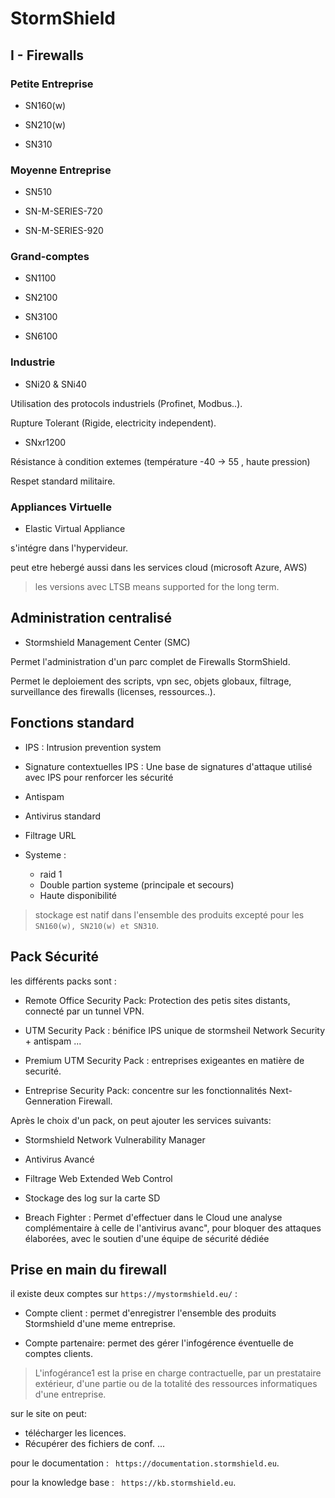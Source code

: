 # StormShield

## I - Firewalls

### Petite Entreprise

- SN160(w)

- SN210(w)

- SN310

### Moyenne Entreprise

- SN510

- SN-M-SERIES-720

- SN-M-SERIES-920

### Grand-comptes

- SN1100

- SN2100

- SN3100

- SN6100

### Industrie

- SNi20 & SNi40

Utilisation des protocols industriels (Profinet, Modbus..).

Rupture Tolerant (Rigide, electricity independent).

- SNxr1200

Résistance à condition extemes (température -40 -> 55 , haute pression)

Respet standard militaire.

### Appliances Virtuelle

- Elastic Virtual Appliance

s'intégre dans l'hypervideur.

peut etre hebergé aussi dans les services cloud (microsoft Azure, AWS)

> les versions avec LTSB means supported for the long term.

## Administration centralisé

- Stormshield Management Center (SMC) 

Permet l'administration d'un parc complet de Firewalls StormShield.

Permet le deploiement des scripts, vpn sec, objets globaux, filtrage, surveillance des firewalls (licenses, ressources..).

## Fonctions standard

- IPS : Intrusion prevention system

- Signature contextuelles IPS : Une base de signatures d'attaque utilisé avec IPS pour renforcer les sécurité

- Antispam

- Antivirus standard

- Filtrage URL

- Systeme : 
    * raid 1
    * Double partion systeme (principale et secours)
    * Haute disponibilité

> stockage est natif dans l'ensemble des produits excepté pour les `SN160(w), SN210(w) et SN310`.

## Pack Sécurité

les différents packs sont : 

- Remote Office Security Pack: Protection des petis sites distants, connecté par un tunnel VPN.

- UTM Security Pack : bénifice IPS unique de stormsheil Network Security + antispam ...

- Premium UTM Security Pack : entreprises exigeantes en matière de securité.

- Entreprise Security Pack: concentre sur les fonctionnalités Next-Genneration Firewall.


Après le choix d'un pack, on peut ajouter les services suivants:

- Stormshield Network Vulnerability Manager

- Antivirus Avancé

- Filtrage Web Extended Web Control

- Stockage des log sur la carte SD

- Breach Fighter : Permet d'effectuer dans le Cloud une analyse complémentaire à celle de l'antivirus avanc", pour bloquer des attaques élaborées, avec le soutien d'une équipe de sécurité dédiée

## Prise en main du firewall

il existe deux comptes sur `https://mystormshield.eu/` : 

- Compte client : permet d'enregistrer l'ensemble des produits Stormshield d'une meme entreprise.

- Compte partenaire: permet des gérer l'infogérence éventuelle de comptes clients.

> L'infogérance1 est la prise en charge contractuelle, par un prestataire extérieur, d'une partie ou de la totalité des ressources informatiques d'une entreprise.

sur le site on peut:

- télécharger les licences.
- Récupérer des fichiers de conf.
...

pour le documentation : ` https://documentation.stormshield.eu`.

pour la knowledge base : ` https://kb.stormshield.eu`.




